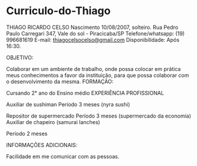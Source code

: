 # Curriculo-do-Thiago

THIAGO RICARDO CELSO
Nascimento 10/08/2007, solteiro.
Rua Pedro Paulo Carregari 347, Vale do sol - Piracicaba/SP
Telefone/whatsapp: (19) 996681619
E-mail: thiagocelsocelso@gmail.com
Disponibilidade: Após 16:30.

OBJETIVO:

Colaborar em um ambiente de trabalho, onde possa colocar em prática meus conhecimentos a favor da instituição, para que possa colaborar com o desenvolvimento da mesma.
FORMAÇÃO:


Cursando 2° ano do Ensino médio 
EXPERIÊNCIA PROFISSIONAL



Auxiliar de sushiman
Período 3 meses (nyra sushi) 

Repositor de supermercado 
Período 3 meses (supermercado da economia) 
Auxiliar de chapeiro  (samurai lanches) 

 Período 2 meses

INFORMAÇÕES ADICIONAIS:


Facilidade em me comunicar com as pessoas.
